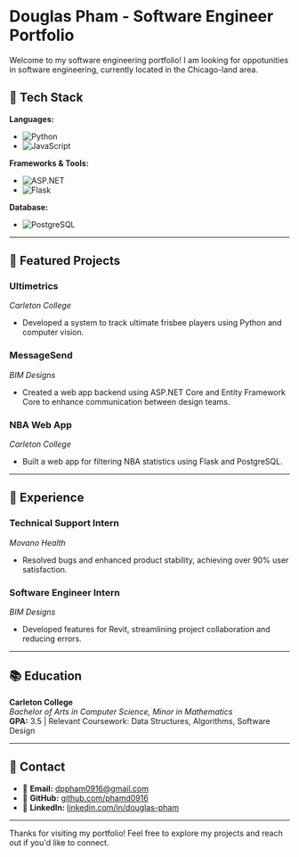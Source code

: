 # **Douglas Pham - Software Engineer Portfolio**

Welcome to my software engineering portfolio! I am looking for oppotunities in software engineering, currently located in the Chicago-land area.

## **🔧 Tech Stack**
**Languages:**
- ![Python](https://img.shields.io/badge/python-3670A0?style=for-the-badge&logo=python&logoColor=ffdd54)
- ![JavaScript](https://shields.io/badge/JavaScript-F7DF1E?logo=JavaScript&logoColor=000&style=flat-squarehite)

**Frameworks & Tools:**
- ![ASP.NET](https://shields.io/badge/-Asp_Net_Core_6-blue)
- ![Flask](https://img.shields.io/badge/Flask-000000?style=for-the-badge&logo=Flask&logoColor=white)

**Database:**
- ![PostgreSQL](https://img.shields.io/badge/postgresql-4169e1?style=for-the-badge&logo=postgresql&logoColor=white)
---

## **📑 Featured Projects**

### **Ultimetrics**  
*Carleton College*  
- Developed a system to track ultimate frisbee players using Python and computer vision.

### **MessageSend**  
*BIM Designs*  
- Created a web app backend using ASP.NET Core and Entity Framework Core to enhance communication between design teams.

### **NBA Web App**  
*Carleton College*  
- Built a web app for filtering NBA statistics using Flask and PostgreSQL.

---

## **💼 Experience**

### **Technical Support Intern**  
*Movano Health*  
- Resolved bugs and enhanced product stability, achieving over 90% user satisfaction.

### **Software Engineer Intern**  
*BIM Designs*  
- Developed features for Revit, streamlining project collaboration and reducing errors.

---

## **📚 Education**

**Carleton College**  
*Bachelor of Arts in Computer Science, Minor in Mathematics*  
**GPA:** 3.5 | Relevant Coursework: Data Structures, Algorithms, Software Design

---

## **🔗 Contact**

- 📧 **Email:** [dppham0916@gmail.com](mailto:dppham0916@gmail.com)
- 🔗 **GitHub:** [github.com/phamd0916](https://github.com/phamd0916)
- 💼 **LinkedIn:** [linkedin.com/in/douglas-pham](https://www.linkedin.com/in/douglas-pham/)

---

Thanks for visiting my portfolio! Feel free to explore my projects and reach out if you'd like to connect.
